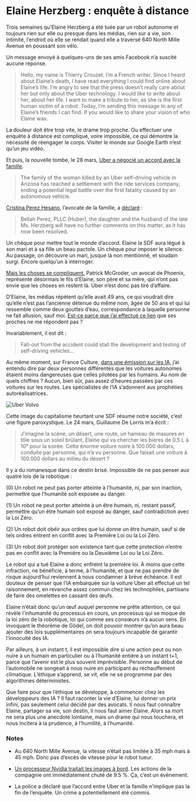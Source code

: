 # Elaine Herzberg : enquête à distance

Trois semaines qu’Elaine Herzberg a été tuée par un robot autonome et toujours rien sur elle ou presque dans les médias, rien sur a vie, son intimité, l’endroit où elle se rendait quand elle a traversé 640 North Mille Avenue en poussant son vélo.

Un message envoyé à quelques-uns de ses amis Facebook n’a suscité aucune réponse.

> Hello, my name is Thierry Crouzet. I’m a French writer. Since I heard about Elaine’s death, I have read everything I could find online about Elaine’s life. I’m angry to see that the press doesn’t really care about her but only about the Uber technology. I would like to write about her, about her life. I want to make a tribute to her, as she is the first human victim of a robot. Today, I’m sending this message to any of Elaine’s friends I can find. If you would like to share your vision of who Elaine was.

La douleur doit être trop vite, le drame trop proche. Ou effectuer une enquête à distance est compliqué, voire impossible, ce qui démontre la nécessité de réengager le corps. Visiter le monde sur Google Earth n’est qu’un jeu vidéo.

Et puis, la nouvelle tombe, le 28 mars, [Uber a négocié un accord avec la famille](https://www.theguardian.com/technology/2018/mar/29/uber-settles-with-family-of-woman-killed-by-self-driving-car).

> The family of the woman killed by an Uber self-driving vehicle in Arizona has reached a settlement with the ride services company, ending a potential legal battle over the first fatality caused by an autonomous vehicle.

[Cristina Perez Hesano](https://bellahperez.com/attorneys/cristina-perez-hesano/), l’avocate de la famille, a [déclaré](http://www.chicagotribune.com/business/ct-biz-uber-self-driving-car-settlement-20180330-story.html) :

> Bellah Perez, PLLC (Huber), the daughter and the husband of the late Ms. Herzberg will have no further comments on this matter, as it has now been resolved.

Un chèque pour mettre tout le monde d’accord. Elaine la SDF aura légué à son mari et à sa fille un beau pactole. Un chèque pour imposer le silence. Au passage, on découvre un mari, jusque là non mentionné, et soudain surgi. Encore quelqu’un à interroger.

[Mais les choses se compliquent.](http://www.businessinsider.fr/us/uber-legal-troubles-pedestrian-elaine-herzberg-killed-2018-3) Patrick McGroder, un avocat de Phoenix, représente désormais le fils d’Elaine, son père et sa mère, qui n’ont pas envie que les choses en restent là. Uber n’est donc pas tiré d’affaire.

D’Elaine, les médias répètent qu’elle avait 49 ans, ce qui voudrait dire qu’elle n’est pas l’ancienne détenue du même nom, âgée de 50 ans et qui lui ressemble comme deux gouttes d’eau, correspondance à laquelle personne ne fait allusion, sauf moi. [Est-ce parce que j’ai effectué ce lien](https://tcrouzet.com/2018/03/24/qui-etait-elaine-herzberg/) que ses proches ne me répondent pas ?

Invariablement, il est dit :

> Fall-out from the accident could stall the development and testing of self-driving vehicles…

Au même moment, sur France Culture, [dans une émission sur les IA](https://www.franceculture.fr/emissions/la-methode-scientifique/la-methode-scientifique-du-vendredi-06-avril-2018), j’ai entendu dire par deux personnes différentes que les voitures autonomes étaient moins dangereuses que celles pilotées par les humains. Au nom de quels chiffres ? Aucun, bien sûr, pas assez d’heures passées par ces voitures sur les routes. Les spécialistes de l’IA s’adonnent aux prophéties autoréalisatrices.

![Uber Volvo](https://tcrouzet.com/images_tc/2018/04/uber-atg-volvo.jpg)

Cette image du capitalisme heurtant une SDF résume notre société, c’est une figure paroxystique. Le 24 mars, Guillaume De Lorris m’a écrit :

> J’imagine la scène, un désert, une route, un hameau de masures en tôle sous un soleil brûlant, Elaine qui va chercher les bières de 0.5 L à 10° pour la soirée. Cette énorme voiture noire à 100.000 dollars, conduite par personne, qui n’a vu personne. Que faisait une voiture à 100.000 dollars au milieu du désert ?

Il y a du romanesque dans ce destin brisé. Impossible de ne pas penser aux quatre lois de la robotique :

(0) Un robot ne peut pas porter atteinte à l’humanité, ni, par son inaction, permettre que l’humanité soit exposée au danger.

(1) Un robot ne peut porter atteinte à un être humain, ni, restant passif, permettre qu’un être humain soit exposé au danger, sauf contradiction avec la Loi Zéro.

(2) Un robot doit obéir aux ordres que lui donne un être humain, sauf si de tels ordres entrent en conflit avec la Première Loi ou la Loi Zéro.

(3) Un robot doit protéger son existence tant que cette protection n’entre pas en conflit avec la Première ou la Deuxième Loi ou la Loi Zéro.

Le robot qui a tué Elaine a donc enfreint la première loi. À moins que cette infraction, ne bénéficie, à terme, à l’humanité, et que ne pas prendre de risque aujourd’hui reviennent à nous condamner à brève échéance. Il est douteux de penser que l’IA embarquée sur la voiture Uber ait effectué un tel raisonnement, en revanche assez commun chez les technophiles, partisans de faire des omelettes en cassant des œufs.

Elaine n’était donc qu’un œuf auquel personne ne prête attention, ce qui révèle l’inhumanité du processus en cours, un processus qui se moque de la loi zéro de la robotique, loi qui comme ses consœurs n’a aucun sens. En invoquant le théorème de Gödel, on doit pouvoir montrer qu’on aura beau ajouter des lois supplémentaires on sera toujours incapable de garantir l’innocuité des IA.

Par ailleurs, à un instant t, il est impossible dire si une action peut ou non nuire à un humain en particulier ou à l’humanité entière à un instant t+1, parce que l’avenir est le plus souvent imprévisible. Personne au début de l’automobile ne songeait à nous nuire en participant au réchauffement climatique. L’éthique s’apprend, se vit, elle ne se programme par des algorithmes déterministes.

Que faire pour que l’éthique se développe, à commencer chez les développeurs des IA ? Il faut raconter la vie d’Elaine, lui donner un prix infini, pas seulement celui décidé par des avocats. Il nous faut connaître Elaine, partager sa vie, son destin, il nous faut aimer Elaine. Alors sa mort ne sera plus une anecdote lointaine, mais un drame qui nous touchera, et nous incitera à la prudence, à l’humilité, à l’humanité.

### Notes

- Au 640 North Mille Avenue, la vitesse n’était pas limitée à 35 mph mais à 45 mph. Donc pas d’excès de vitesse pour le robot tueur.

- [Un processeur Nvidia traitait les images à bord](https://www.theguardian.com/technology/2018/mar/29/uber-settles-with-family-of-woman-killed-by-self-driving-car). Les actions de la compagnie ont immédiatement chuté de 9.5 %. Ça, c’est un évènement.

- La police a déclaré que l’accord entre Uber et la famille n’implique pas la fin de l’enquête. Un crime a potentiellement été commis.